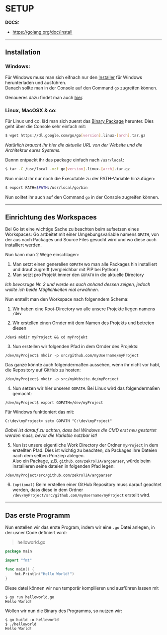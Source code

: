 # SETUP

**DOCS:**
- https://golang.org/doc/install

---

## Installation

### Windows:

Für Windows muss man sich eifnach nur den [Installer](https://golang.org/dl/#featured) für Windows herunterladen und ausführen.  
Danach sollte man in der Console auf den Command `go` zugreifen können.

Genaueres dazu findet man auch [hier](https://golang.org/doc/install#windows).


### Linux, MacOSX & co:

Für Linux und co. läd man sich zuerst das [Binary Package](https://golang.org/dl/#featured) herunter. Dies geht über die Console sehr einfach mit:
```bash
$ wget https://dl.google.com/go/go[version].linux-[arch].tar.gz
```
*Natürlich braucht ihr hier die aktuelle URL von der Website und die Architektur eures Systems.*

Dannn entpackt ihr das package einfach nach `/usr/local`:
```bash
$ tar -C /usr/local -xzf go[version].linux-[arch].tar.gz
```

Nun müsst ihr nur noch die Executable zu der PATH-Variable hinzufügen:
```bash
$ export PATH=$PATH:/usr/local/go/bin
```

Nun solltet ihr auch auf den Command `go` in der Console zugreifen können.

---

## Einrichtung des Workspaces

Bei Go ist eine wichtige Sache zu beachten beim aufsetzen eines Workspaces:
Go artbeitet mit einer Umgebungsvariable namens `GPATH`, von der aus nach Packages und Source Files gesucht wird und wo diese auch installiert werden.

Nun kann man 2 Wege einschlagen:

1. Man setzt einen generellen `GOPATH` wo man alle Packages hin installiert und drauf zugreift (vergleichbar mit PIP bei Python)
2. Man setzt pro Projekt immer den `GOPATH` in die aktuelle Directory

*Ich bevorzuge Nr. 2 und werde es auch anhand dessen zeigen, jedoch wollte ich beide Möglichkeiten mal erwähnen.*


Nun erstellt man den Workspace nach folgenndem Schema:

1. Wir haben eine Root-Directory wo alle unsere Projekte liegen namens `/dev`

2. Wir erstellen einen Ornder mit dem Namen des Projekts und betreten diesen  
```
/dev$ mkdir myProject && cd myProjekt
```

3. Nun erstellen wir folgenden Pfad in dem Ornder des Projekts:
```
/dev/myProject$ mkdir -p src/github.com/myUsername/myProject
```
Das ganze könnte auch folgendermaßen aussehen, wenn ihr nicht vor habt, die Repository auf GitHub zu hosten:
```
/dev/myProject$ mkdir -p src/myWebsite.de/myPorject
```

4. Nun setzen wir hier unseren `GOPATH`. Bei Linux wird das folgendermaßen gemacht:
```
/dev/myProject$ export GOPATH=/dev/myProject
```
Für Windows funktioniert das mit:
```
C:\dev\myProject> setx GOPATH "C:\dev\myProject"
```
*Dabei ist darauf zu achten, dass bei Windows die CMD erst neu gestartet werden muss, bevor die Variable nutzbar ist!*

5. Nun ist unsere eigentliche Work Directory der Ordner `myProject` in dem erstellten Pfad. Dies ist wichtig zu beachten, da Packages ihre Dateien nach dem selben Prinziep ablegen.  
Also ein Package, z.B. `github.com/zekroTJA/argparser`, würde beim installieren seine dateien in folgenden Pfad legen:
```
/dev/myProject/src/github.com/zekroTJA/argparser
```

6. `(optional)` Beim erstellen einer GitHub Repository muss darauf geachtet werden, dass diese in dem Ordner `/dev/myProject/src/github.com/myUsername/myProject` erstellt wird.

---

## Das erste Programm

Nun erstellen wir das erste Program, indem wir eine `.go` Datei anlegen, in der usner Code definiert wird:

> helloworld.go
```go
package main

import "fmt"

func main() {
    fmt.Println("Hello World!")
}
```

Diese datei können wir nun temporär kompilieren und ausführen lassen mit
```
$ go run helloworld.go
Hello World!
```

Wollen wir nun die Binary des Programms, so nutzen wir:
```
$ go build -o helloworld
$ ./helloworld
Hello World!
```